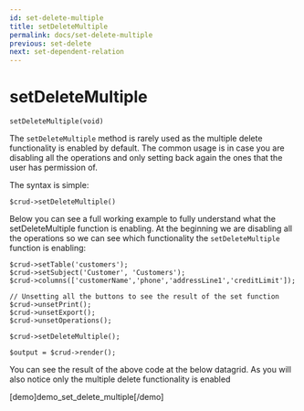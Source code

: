 ```yaml
---
id: set-delete-multiple
title: setDeleteMultiple
permalink: docs/set-delete-multiple
previous: set-delete
next: set-dependent-relation
---
```


# setDeleteMultiple


<pre><code class="language-php">setDeleteMultiple(void)</code></pre>
The <code>setDeleteMultiple</code> method is rarely used as the multiple delete functionality is enabled by default. The common usage is in case you are disabling all the operations and only setting back again the ones that the user has permission of.

The syntax is simple:
<pre><code class="language-php">$crud->setDeleteMultiple()</code></pre>

Below you can see a full working example to fully understand what the setDeleteMultiple function is enabling. At the beginning we are disabling all the operations so we can see which functionality the <code>setDeleteMultiple</code> function is enabling:

<pre><code class="language-php">$crud->setTable('customers');
$crud->setSubject('Customer', 'Customers');
$crud->columns(['customerName','phone','addressLine1','creditLimit']);

// Unsetting all the buttons to see the result of the set function
$crud->unsetPrint();
$crud->unsetExport();
$crud->unsetOperations();

$crud->setDeleteMultiple();

$output = $crud->render();</code></pre>

You can see the result of the above code at the below datagrid. As you will also notice only the multiple delete functionality is enabled

[demo]demo_set_delete_multiple[/demo]